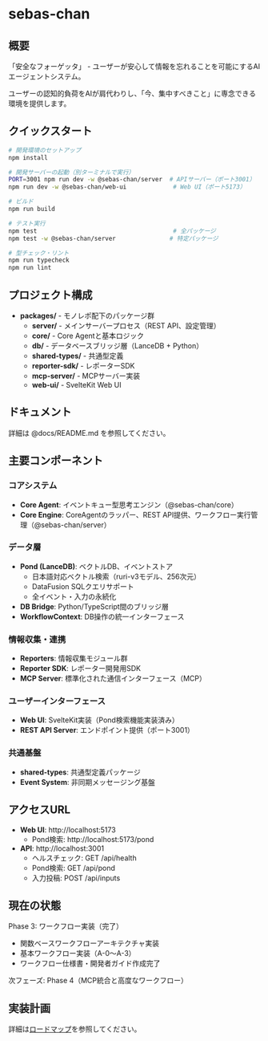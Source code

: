 # sebas-chan

## 概要

「安全なフォーゲッタ」 - ユーザーが安心して情報を忘れることを可能にするAIエージェントシステム。

ユーザーの認知的負荷をAIが肩代わりし、「今、集中すべきこと」に専念できる環境を提供します。

## クイックスタート

```bash
# 開発環境のセットアップ
npm install

# 開発サーバーの起動（別ターミナルで実行）
PORT=3001 npm run dev -w @sebas-chan/server  # APIサーバー（ポート3001）
npm run dev -w @sebas-chan/web-ui             # Web UI（ポート5173）

# ビルド
npm run build

# テスト実行
npm test                                      # 全パッケージ
npm test -w @sebas-chan/server               # 特定パッケージ

# 型チェック・リント
npm run typecheck
npm run lint
```

## プロジェクト構成

- **packages/** - モノレポ配下のパッケージ群
  - **server/** - メインサーバープロセス（REST API、設定管理）
  - **core/** - Core Agentと基本ロジック
  - **db/** - データベースブリッジ層（LanceDB + Python）
  - **shared-types/** - 共通型定義
  - **reporter-sdk/** - レポーターSDK
  - **mcp-server/** - MCPサーバー実装
  - **web-ui/** - SvelteKit Web UI

## ドキュメント

詳細は @docs/README.md を参照してください。

## 主要コンポーネント

### コアシステム
- **Core Agent**: イベントキュー型思考エンジン（@sebas-chan/core）
- **Core Engine**: CoreAgentのラッパー、REST API提供、ワークフロー実行管理（@sebas-chan/server）

### データ層
- **Pond (LanceDB)**: ベクトルDB、イベントストア
  - 日本語対応ベクトル検索（ruri-v3モデル、256次元）
  - DataFusion SQLクエリサポート
  - 全イベント・入力の永続化
- **DB Bridge**: Python/TypeScript間のブリッジ層
- **WorkflowContext**: DB操作の統一インターフェース

### 情報収集・連携
- **Reporters**: 情報収集モジュール群
- **Reporter SDK**: レポーター開発用SDK
- **MCP Server**: 標準化された通信インターフェース（MCP）

### ユーザーインターフェース
- **Web UI**: SvelteKit実装（Pond検索機能実装済み）
- **REST API Server**: エンドポイント提供（ポート3001）

### 共通基盤
- **shared-types**: 共通型定義パッケージ
- **Event System**: 非同期メッセージング基盤

## アクセスURL

- **Web UI**: http://localhost:5173
  - Pond検索: http://localhost:5173/pond
- **API**: http://localhost:3001
  - ヘルスチェック: GET /api/health
  - Pond検索: GET /api/pond
  - 入力投稿: POST /api/inputs

## 現在の状態

Phase 3: ワークフロー実装（完了）
- 関数ベースワークフローアーキテクチャ実装
- 基本ワークフロー実装（A-0〜A-3）
- ワークフロー仕様書・開発者ガイド作成完了

次フェーズ: Phase 4（MCP統合と高度なワークフロー）

## 実装計画

詳細は[ロードマップ](docs/ROADMAP.md)を参照してください。
